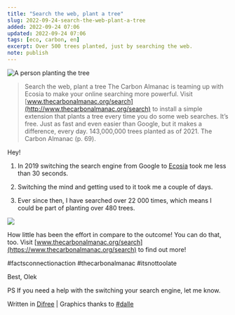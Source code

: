 ```yaml
---
title: "Search the web, plant a tree"
slug: 2022-09-24-search-the-web-plant-a-tree
added: 2022-09-24 07:06
updated: 2022-09-24 07:06
tags: [eco, carbon, en]
excerpt: Over 500 trees planted, just by searching the web.
note: publish
---
```


![A person planting the tree](/images/2022-09-25-plant-a-tree.png)

> Search the web, plant a tree
> The Carbon Almanac is teaming up with Ecosia to make your online searching more powerful. Visit [www.thecarbonalmanac.org/search](http://www.thecarbonalmanac.org/search)
> to install a simple extension that plants a tree every time you do some web searches. It’s free. Just as fast and even easier than Google, but it makes a difference, every day. 143,000,000 trees planted as of 2021.
> The Carbon Almanac (p. 69).

Hey!

1.  In 2019 switching the search engine from Google to [Ecosia](https://www.ecosia.org/) took me less than 30 seconds.

2.  Switching the mind and getting used to it took me a couple of days.

3.  Ever since then, I have searched over 22 000 times, which means I could be part of planting over 480 trees.

![](https://pbs.twimg.com/media/FdV5rr_WYAAslE5?format=png&name=medium)

How little has been the effort in compare to the outcome! You can do that, too. Visit [www.thecarbonalmanac.org/search](https://www.thecarbonalmanac.org/search) to find out more!

\#factsconnectionaction #thecarbonalmanac #itsnottoolate

Best,
Olek

PS If you need a help with the switching your search engine, let me know.

Written in [Difree](https://www.getdifree.com/) | Graphics thanks to [#dalle](https://labs.openai.com/s/vGL5qBOaxh86wdGGY4BY4fFn)
